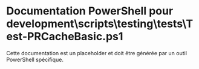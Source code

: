 # Documentation PowerShell pour development\scripts\testing\tests\Test-PRCacheBasic.ps1

Cette documentation est un placeholder et doit être générée par un outil PowerShell spécifique.
